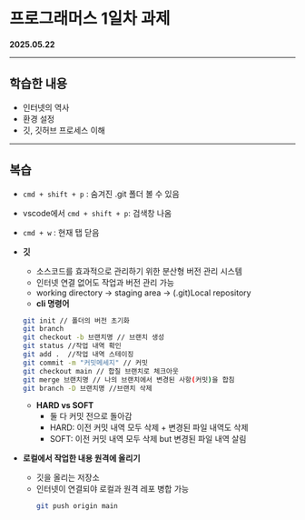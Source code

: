 # 프로그래머스 1일차 과제

**2025.05.22**

---

## 학습한 내용

- 인터넷의 역사
- 환경 설정
- 깃, 깃허브 프로세스 이해

---

## 복습

- `cmd + shift + p` : 숨겨진 .git 폴더 볼 수 있음
- vscode에서 `cmd + shift + p`: 검색창 나옴
- `cmd + w` : 현재 탭 닫음
- **깃**
  - 소스코드를 효과적으로 관리하기 위한 분산형 버전 관리 시스템
  - 인터넷 연결 없어도 작업과 버전 관리 가능
  - working directory → staging area → (.git)Local repository
  - **cli 명령어**
  ```bash
  git init // 폴더의 버전 초기화
  git branch
  git checkout -b 브랜치명 // 브랜치 생성
  git status //작업 내역 확인
  git add .  //작업 내역 스테이징
  git commit -m "커밋메세지" // 커밋
  git checkout main // 합칠 브랜치로 체크아웃
  git merge 브랜치명 // 나의 브랜치에서 변경된 사항(커밋)을 합침
  git branch -D 브랜치명 //브랜치 삭제
  ```
  - **HARD vs SOFT**
    - 둘 다 커밋 전으로 돌아감
    - HARD: 이전 커밋 내역 모두 삭제 + 변경된 파일 내역도 삭제
    - SOFT: 이전 커밋 내역 모두 삭제 but 변경된 파일 내역 살림
- **로컬에서 작업한 내용 원격에 올리기**

  - 깃을 올리는 저장소
  - 인터넷이 연결되야 로컬과 원격 레포 병합 가능
    ```bash
    git push origin main
    ```
